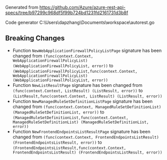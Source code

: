 
Generated from https://github.com/Azure/azure-rest-api-specs/tree/b97299c968df5f99b724bd1231fd2161731d3b8f

Code generator C:\Users\dapzhang\Documents\workspace\autorest.go

## Breaking Changes

- Function `NewWebApplicationFirewallPolicyListPage` signature has been changed from `(func(context.Context, WebApplicationFirewallPolicyList) (WebApplicationFirewallPolicyList, error))` to `(WebApplicationFirewallPolicyList,func(context.Context, WebApplicationFirewallPolicyList) (WebApplicationFirewallPolicyList, error))`
- Function `NewListResultPage` signature has been changed from `(func(context.Context, ListResult) (ListResult, error))` to `(ListResult,func(context.Context, ListResult) (ListResult, error))`
- Function `NewManagedRuleSetDefinitionListPage` signature has been changed from `(func(context.Context, ManagedRuleSetDefinitionList) (ManagedRuleSetDefinitionList, error))` to `(ManagedRuleSetDefinitionList,func(context.Context, ManagedRuleSetDefinitionList) (ManagedRuleSetDefinitionList, error))`
- Function `NewFrontendEndpointsListResultPage` signature has been changed from `(func(context.Context, FrontendEndpointsListResult) (FrontendEndpointsListResult, error))` to `(FrontendEndpointsListResult,func(context.Context, FrontendEndpointsListResult) (FrontendEndpointsListResult, error))`

